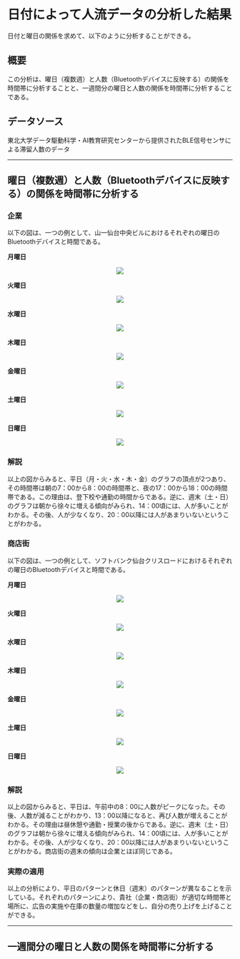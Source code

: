 # 日付によって人流データの分析した結果

日付と曜日の関係を求めて、以下のように分析することができる。

## 概要
この分析は、曜日（複数週）と人数（Bluetoothデバイスに反映する）の関係を時間帯に分析することと、一週間分の曜日と人数の関係を時間帯に分析することである。

## データソース
東北大学データ駆動科学・AI教育研究センターから提供されたBLE信号センサによる滞留人数のデータ

---

## 曜日（複数週）と人数（Bluetoothデバイスに反映する）の関係を時間帯に分析する

### 企業
以下の図は、一つの例として、山一仙台中央ビルにおけるそれぞれの曜日のBluetoothデバイスと時間である。

**月曜日**
<div align="center">
<img src="graph_by_day/p004_0.svg"></img>
</div>

**火曜日**
<div align="center">
<img src="graph_by_day/p004_1.svg"></img>
</div>

**水曜日**
<div align="center">
<img src="graph_by_day/p004_2.svg"></img>
</div>

**木曜日**
<div align="center">
<img src="graph_by_day/p004_3.svg"></img>
</div>

**金曜日**
<div align="center">
<img src="graph_by_day/p004_4.svg"></img>
</div>

**土曜日**
<div align="center">
<img src="graph_by_day/p004_5.svg"></img>
</div>

**日曜日**
<div align="center">
<img src="graph_by_day/p004_6.svg"></img>
</div>

### 解説
以上の図からみると、平日（月・火・水・木・金）のグラフの頂点が2つあり、その時間帯は朝の7：00から8：00の時間帯と、夜の17：00から18：00の時間帯である。この理由は、登下校や通勤の時間からである。逆に、週末（土・日）のグラフは朝から徐々に増える傾向がみられ、14：00頃には、人が多いことがわかる。その後、人が少なくなり、20：00以降には人があまりいないということがわかる。

### 商店街
以下の図は、一つの例として、ソフトバンク仙台クリスロードにおけるそれぞれの曜日のBluetoothデバイスと時間である。

**月曜日**
<div align="center">
<img src="graph_by_day/p011_0.svg"></img>
</div>

**火曜日**
<div align="center">
<img src="graph_by_day/p011_1.svg"></img>
</div>

**水曜日**
<div align="center">
<img src="graph_by_day/p011_2.svg"></img>
</div>

**木曜日**
<div align="center">
<img src="graph_by_day/p011_3.svg"></img>
</div>

**金曜日**
<div align="center">
<img src="graph_by_day/p011_4.svg"></img>
</div>

**土曜日**
<div align="center">
<img src="graph_by_day/p011_5.svg"></img>
</div>

**日曜日**
<div align="center">
<img src="graph_by_day/p011_6.svg"></img>
</div>

### 解説
以上の図からみると、平日は、午前中の8：00に人数がピークになった。その後、人数が減ることがわかり、13：00以降になると、再び人数が増えることがわかる。その理由は昼休憩や通勤・授業の後からである。逆に、週末（土・日）のグラフは朝から徐々に増える傾向がみられ、14：00頃には、人が多いことがわかる。その後、人が少なくなり、20：00以降には人があまりいないということがわかる。商店街の週末の傾向は企業とほぼ同じである。

### 実際の適用
以上の分析により、平日のパターンと休日（週末）のパターンが異なることを示している。それぞれのパターンにより、貴社（企業・商店街）が適切な時間帯と場所に、広告の実施や在庫の数量の増加などをし、自分の売り上げを上げることができる。

---

## 一週間分の曜日と人数の関係を時間帯に分析する
